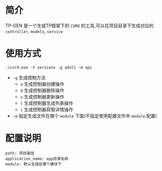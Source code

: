 # 简介
TP-GEN 是一个生成TP框架下的 `CURD` 的工具,可以在项目目录下生成对应的 `controller`, `models`, `service`

# 使用方式
`.\curd.exe -t versions -g aduli -m api`
- `-g` 生成控制方法
    - `a` 生成控制器创建操作
    - `d` 生成控制器删除操作
    - `u` 生成控制器更新操作
    - `l` 生成控制器生成列表操作
    - `i` 生成控制器获取详情操作
- `-m` 指定生成文件在哪个 `module` 下面(不指定使用配置文件中 `module` 配置)


# 配置说明
```
path: 项目路径
application_name: app目录名称
module: 默认生成在哪个模块下
```